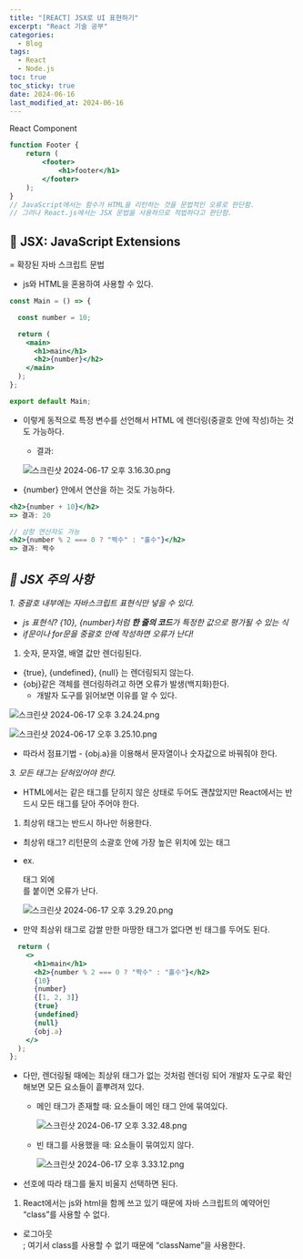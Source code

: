 ```yaml
---
title: "[REACT] JSX로 UI 표현하기"
excerpt: "React 기술 공부"
categories:
  - Blog
tags:
  - React
  - Node.js
toc: true
toc_sticky: true
date: 2024-06-16
last_modified_at: 2024-06-16
---
```


React Component

```jsx
function Footer {
	return (
		<footer>
			<h1>footer</h1>
		</footer>
	);
}
// JavaScript에서는 함수가 HTML을 리턴하는 것을 문법적인 오류로 판단함. 
// 그러나 React.js에서는 JSX 문법을 사용하므로 적법하다고 판단함.
```

## 💬 JSX: JavaScript Extensions

= 확장된 자바 스크립트 문법

- js와 HTML을 혼용하여 사용할 수 있다.

```jsx
const Main = () => {

  const number = 10;

  return (
    <main>
      <h1>main</h1>
      <h2>{number}</h2>
    </main>
  );
};

export default Main;
```

- 이렇게 동적으로 특정 변수를 선언해서 HTML 에 렌더링(중괄호 안에 작성)하는 것도 가능하다.
    - 결과:
    
    ![스크린샷 2024-06-17 오후 3.16.30.png](https://prod-files-secure.s3.us-west-2.amazonaws.com/04669512-c029-4691-a6e7-e5dadd129cde/5f1d2a1e-7dd0-4a27-8743-9a02d27beef5/%E1%84%89%E1%85%B3%E1%84%8F%E1%85%B3%E1%84%85%E1%85%B5%E1%86%AB%E1%84%89%E1%85%A3%E1%86%BA_2024-06-17_%E1%84%8B%E1%85%A9%E1%84%92%E1%85%AE_3.16.30.png)
    

- {number} 안에서 연산을 하는 것도 가능하다.

```jsx
<h2>{number + 10}</h2>
=> 결과: 20

// 삼항 연산자도 가능
<h2>{number % 2 === 0 ? "짝수" : "홀수"}</h2>
=> 결과: 짝수

```

## *🚨 JSX 주의 사항*

*1. 중괄호 내부에는 자바스크립트 표현식만 넣을 수 있다.*

- *js 표현식? {10}, {number}처럼 **한 줄의 코드**가 특정한 값으로 평가될 수 있는 식*
- *if문이나 for문을 중괄호 안에 작성하면 오류가 난다!*

1. 숫자, 문자열, 배열 값만 렌더링된다. 
- {true}, {undefined}, {null} 는 렌더링되지 않는다.
- {obj}같은 객체를 렌더링하려고 하면 오류가 발생(백지화)한다.
    - 개발자 도구를 읽어보면 이유를 알 수 있다.

![스크린샷 2024-06-17 오후 3.24.24.png](https://prod-files-secure.s3.us-west-2.amazonaws.com/04669512-c029-4691-a6e7-e5dadd129cde/f7245679-8b12-4bf5-b0fe-d2999de123c5/%E1%84%89%E1%85%B3%E1%84%8F%E1%85%B3%E1%84%85%E1%85%B5%E1%86%AB%E1%84%89%E1%85%A3%E1%86%BA_2024-06-17_%E1%84%8B%E1%85%A9%E1%84%92%E1%85%AE_3.24.24.png)

![스크린샷 2024-06-17 오후 3.25.10.png](https://prod-files-secure.s3.us-west-2.amazonaws.com/04669512-c029-4691-a6e7-e5dadd129cde/70d98363-ab97-463a-9d70-be1a7c75eda4/%E1%84%89%E1%85%B3%E1%84%8F%E1%85%B3%E1%84%85%E1%85%B5%E1%86%AB%E1%84%89%E1%85%A3%E1%86%BA_2024-06-17_%E1%84%8B%E1%85%A9%E1%84%92%E1%85%AE_3.25.10.png)

- 따라서 점표기법 - {obj.a}을 이용해서 문자열이나 숫자값으로 바꿔줘야 한다.

*3. 모든 태그는 닫혀있어야 한다.* 

- HTML에서는 <img>같은 태그를 닫히지 않은 상태로 두어도 괜찮았지만 React에서는 반드시 모든 태그를 닫아 주어야 한다.

1. 최상위 태그는 반드시 하나만 허용한다. 
- 최상위 태그? 리턴문의 소괄호 안에 가장 높은 위치에 있는 태그
- ex. <main>태그 외에 <div>를 붙이면 오류가 난다.
    
    ![스크린샷 2024-06-17 오후 3.29.20.png](https://prod-files-secure.s3.us-west-2.amazonaws.com/04669512-c029-4691-a6e7-e5dadd129cde/1e67cd3e-f78f-4851-a878-e6c23ea06d92/%E1%84%89%E1%85%B3%E1%84%8F%E1%85%B3%E1%84%85%E1%85%B5%E1%86%AB%E1%84%89%E1%85%A3%E1%86%BA_2024-06-17_%E1%84%8B%E1%85%A9%E1%84%92%E1%85%AE_3.29.20.png)
    
- 만약 최상위 태그로 감쌀 만한 마땅한 태그가 없다면 빈 태그를 두어도 된다.

```jsx
  return (
    <>
      <h1>main</h1>
      <h2>{number % 2 === 0 ? "짝수" : "홀수"}</h2>
      {10}
      {number}
      {[1, 2, 3]}
      {true}
      {undefined}
      {null}
      {obj.a}
    </>
  );
};
```

- 다만, 렌더링될 때에는 최상위 태그가 없는 것처럼 렌더링 되어 개발자 도구로 확인해보면 모든 요소들이 흩뿌려져 있다.
    - 메인 태그가 존재할 때: 요소들이 메인 태그 안에 묶여있다.
        
        ![스크린샷 2024-06-17 오후 3.32.48.png](https://prod-files-secure.s3.us-west-2.amazonaws.com/04669512-c029-4691-a6e7-e5dadd129cde/18c3a27f-e1e8-47e2-99cb-4da0a0efe024/%E1%84%89%E1%85%B3%E1%84%8F%E1%85%B3%E1%84%85%E1%85%B5%E1%86%AB%E1%84%89%E1%85%A3%E1%86%BA_2024-06-17_%E1%84%8B%E1%85%A9%E1%84%92%E1%85%AE_3.32.48.png)
        
    - 빈 태그를 사용했을 때: 요소들이 묶여있지 않다.
        
        ![스크린샷 2024-06-17 오후 3.33.12.png](https://prod-files-secure.s3.us-west-2.amazonaws.com/04669512-c029-4691-a6e7-e5dadd129cde/93feec20-1e96-4bfa-a4a6-2fed4ae7dc40/%E1%84%89%E1%85%B3%E1%84%8F%E1%85%B3%E1%84%85%E1%85%B5%E1%86%AB%E1%84%89%E1%85%A3%E1%86%BA_2024-06-17_%E1%84%8B%E1%85%A9%E1%84%92%E1%85%AE_3.33.12.png)
        
- 선호에 따라 태그를 둘지 비울지 선택하면 된다.

1. React에서는 js와 html을 함께 쓰고 있기 때문에 자바 스크립트의 예약어인 “class”를 사용할 수 없다. 
- <div *className*="logout">로그아웃</div>; 여기서 class를 사용할 수 없기 때문에 “className”을 사용한다.

